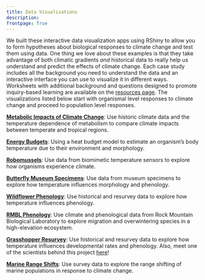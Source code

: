```yaml
---
title: Data Visualizations
description:
frontpage: True
---
```


We built these interactive data visualization apps using RShiny to allow you to form hypotheses about biological responses to climate change and test them using data. One thing we love about these examples is that they take advantage of both climatic gradients <em>and</em> historical data to really help us understand and predict the effects of climate change. Each case study includes all the background you need to understand the data and an interactive interface you can use to visualize it in different ways. Worksheets with additional background and questions designed to promote inquiry-based learning are available on the [resources page](#resources). The visualizations listed below start with organismal level responses to climate change and proceed to population level responses. 

<p><b><a href="https://map.trenchproject.com/Climate-Change-Metabolism/" target="_blank">Metabolic Impacts of Climate Change</a></b>: Use historic climate data and the temperature dependence of metabolism to compare climate impacts between temperate and tropical regions.</p>

<p><b><a href="https://huckley.shinyapps.io/RShiny_ButterflyHeatBudget/" target="_blank">Energy Budgets</a></b>: Using a heat budget model to estimate an organism’s body temperature due to their environment and morphology.</p>

<p><b><a href="https://huckley.shinyapps.io/ClimateBiology/" target="_blank">Robomussels</a></b>: Use data from biomimetic temperature sensors to explore how organisms experience climate.</p>

<p><b><a href="https://huckley.shinyapps.io/butterflies/" target="_blank">Butterfly Museum Specimens</a></b>: Use data from museum specimens to explore how temperature influences morphology and phenology.</p>

<p><b><a href="https://huckley.shinyapps.io/PlantPhenology/" target="_blank">Wildflower Phenology</a></b>: Use historical and resurvey data to explore how temperature influences phenology. </p>

<p><b><a href="https://huckley.shinyapps.io/RShiny_RMBL-phenology/" target="_blank">RMBL Phenology</a></b>: Use climate and phenological data from Rock Mountain Biological Laboratory to explore migration and overwintering species in a high-elevation ecosystem.</p>

<p><b><a href="https://huckley.shinyapps.io/grasshoppers/" target="_blank">Grasshopper Resurvey</a></b>: Use historical and resurvey data to explore how temperature influences developmental rates and phenology. Also, meet one of the scientists behind this project <a href="https://trench-ed.github.io/#cesar" target="_blank">here</a>!</p>

<p><b><a href="https://huckley.shinyapps.io/RShiny_RangeShifts/" target="_blank">Marine Range Shifts</a></b>: Use survey data to explore the range shifting of marine populations in response to climate change.</p>
